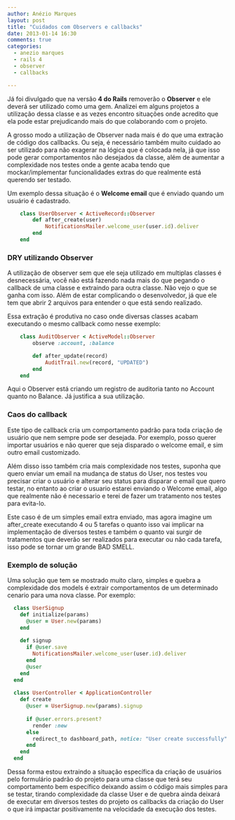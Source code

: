 ```yaml
---
author: Anézio Marques
layout: post
title: "Cuidados com Observers e callbacks"
date: 2013-01-14 16:30
comments: true
categories: 
  - anezio marques
  - rails 4
  - observer
  - callbacks

---
```


Já foi divulgado que na versão __4 do Rails__ removerão o __Observer__ e ele deverá ser utilizado como uma gem. Analizei em alguns projetos a utilização dessa classe e as vezes encontro situações onde acredito que ela pode estar prejudicando mais do que colaborando com o projeto.
<!-- more -->

A grosso modo a utilização de Observer nada mais é do que uma extração de código dos callbacks. Ou seja, é necessário também muito cuidado ao ser utilizado para não exagerar na lógica que é colocada nela, já que isso pode gerar comportamentos não desejados da classe, além de aumentar a complexidade nos testes onde a gente acaba tendo que mockar/implementar funcionalidades extras do que realmente está querendo ser testado. 

Um exemplo dessa situação é o __Welcome email__ que é enviado quando um usuário é cadastrado. 

```ruby
	class UserObserver < ActiveRecord::Observer
		def after_create(user)
			NotificationsMailer.welcome_user(user.id).deliver
		end
	end
```

### DRY utilizando Observer ###

A utilização de observer sem que ele seja utilizado em multiplas classes é desnecessária, você não está fazendo nada mais do que pegando o callback de uma classe e extraindo para outra classe. Não vejo o que se ganha com isso. Além de estar complicando o desenvolvedor, já que ele tem que abrir 2 arquivos para entender o que está sendo realizado. 

Essa extração é produtiva no caso onde diversas classes acabam executando o mesmo callback como nesse exemplo:

```ruby
	class AuditObserver < ActiveModel::Observer
		observe :account, :balance

		def after_update(record)
			AuditTrail.new(record, "UPDATED")
		end
	end
```


Aqui o Observer está criando um registro de auditoria tanto no Account quanto no Balance. Já justifica a sua utilização.


### Caos do callback ###

Este tipo de callback cria um comportamento padrão para toda criação de usuário que nem sempre pode ser desejada. Por exemplo, posso querer importar usuários e não querer que seja disparado o welcome email, e sim outro email customizado. 

Além disso isso também cria mais complexidade nos testes, suponha que quero enviar um email na mudança de status do User, nos testes vou precisar criar o usuário e alterar seu status para disparar o email que quero testar, no entanto ao criar o usuario estarei enviando o Welcome email, algo que realmente não é necessario e terei de fazer um tratamento nos testes para evita-lo.

Este caso é de um simples email extra enviado, mas agora imagine um after_create executando 4 ou 5 tarefas o quanto isso vai implicar na implementação de diversos testes e também o quanto vai surgir de tratamentos que deverão ser realizados para executar ou não cada tarefa, isso pode se tornar um grande BAD SMELL.


### Exemplo de solução ###

Uma solução que tem se mostrado muito claro, simples e quebra a complexidade dos models é extrair comportamentos de um determinado cenario para uma nova classe. Por exemplo:

```ruby
  class UserSignup
    def initialize(params)
      @user = User.new(params)
    end
    
    def signup
      if @user.save
        NotificationsMailer.welcome_user(user.id).deliver
      end
      @user
    end
  end
  
  class UserController < ApplicationController
    def create
      @user = UserSignup.new(params).signup
      
      if @user.errors.present?
        render :new
      else
        redirect_to dashboard_path, notice: "User create successfully"
      end  
    end
  end    
```

Dessa forma estou extraindo a situação específica da criação de usuários pelo formulário padrão do projeto para uma classe que terá seu comportamento bem específico deixando assim o código mais simples para se testar, tirando complexidade da classe User e de quebra ainda deixará de executar em diversos testes do projeto os callbacks da criação do User o que irá impactar positivamente na velocidade da execução dos testes.
